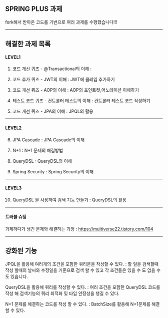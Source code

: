 ## SPRING PLUS 과제 

fork해서 받아온 코드를 기반으로 여러 과제를 수행했습니다!!!

----
## 해결한 과제 목록


#### LEVEL1

1. 코드 개선 퀴즈 - @Transactional의 이해 : 

2. 코드 추가 퀴즈 - JWT의 이해 : JWT에 클레임 추가하기

3. 코드 개선 퀴즈 - AOP의 이해 : AOP의 포인트컷,어노테이션 이해하기

4. 테스트 코드 퀴즈 - 컨트롤러 테스트의 이해 : 컨트롤러 테스트 코드 작성하기

5. 코드 개선 퀴즈 -  JPA의 이해 : JPQL의 활용

----
#### LEVEL2

6. JPA Cascade : JPA Cascade의 이해

7. N+1 : N+1 문제의 해결방법

8. QueryDSL : QueryDSL의 이해

9. Spring  Security : Spring Security의 이해

----

#### LEVEL3

10. QueryDSL 을 사용하여 검색 기능 만들기 : QueryDSL의 활용

----

#### 트러블 슈팅

과제하다가 생긴 문제와 해결하는 과정 : https://multiverse22.tistory.com/104

----

## 강화된 기능

JPQL을 활용해 여러개의 조건을 포함한 쿼리문을 작성할 수 있다. : 할 일을 검색할때 작성 할때의 날씨와 수정일을 기준으로 검색 할 수 있고 각 조건들은 있을 수 도 없을 수 도 있습니다.

QueryDSL을 활용해 쿼리를 작성할 수 있다. : 여러 조건을 포함한 QueryDSL 코드를 작성 해 검색기능의 쿼리 최적화 및 타입 안정성을 챙길 수 있다.

N+1 문제를 해결하는 코드를 작성 할 수 있다. : BatchSize를 활용해 N+1문제를 해결할 수 있다.
